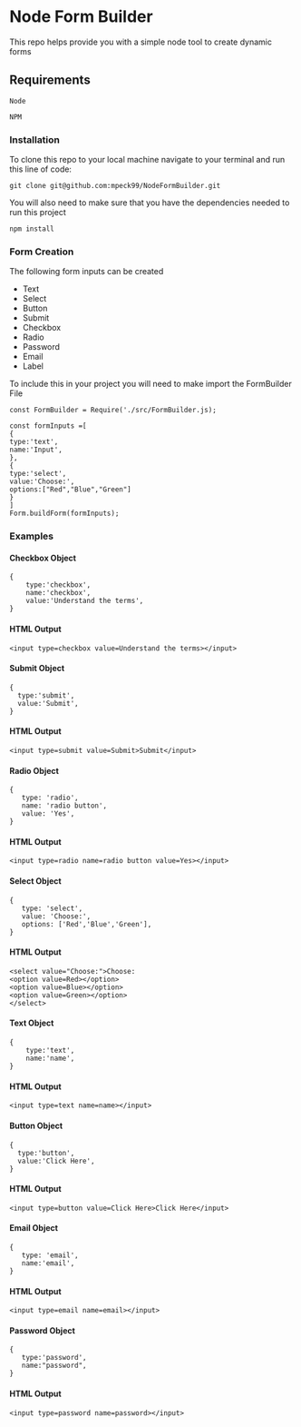 # Node Form Builder
This repo helps provide you with a simple node tool to create dynamic forms
 ## Requirements
 ```
 Node
 ```
 ```
 NPM
 ```
 
### Installation
To clone this repo to your local machine navigate to your terminal and run this line of code:
```
git clone git@github.com:mpeck99/NodeFormBuilder.git
```
You will also need to make sure that you have the dependencies needed to run this project
```
npm install
```

### Form Creation
The following form inputs can be created 
* Text
* Select
* Button 
* Submit
* Checkbox
* Radio
* Password
* Email
* Label

To include this in your project you will need to make import the FormBuilder File
```
const FormBuilder = Require('./src/FormBuilder.js);

const formInputs =[
{
type:'text',
name:'Input',
},
{
type:'select',
value:'Choose:',
options:["Red","Blue","Green"]
}
]
Form.buildForm(formInputs);
```

### Examples
#### Checkbox Object
```
{
    type:'checkbox',
    name:'checkbox',
    value:'Understand the terms',
}
```
#### HTML Output
```
<input type=checkbox value=Understand the terms></input>
```
#### Submit Object
```
{
  type:'submit',
  value:'Submit',
}
```
#### HTML Output
```
<input type=submit value=Submit>Submit</input>
```
#### Radio Object
```
{
   type: 'radio',
   name: 'radio button',
   value: 'Yes',
}
```
#### HTML Output
```
<input type=radio name=radio button value=Yes></input>
```
#### Select Object
```
{
   type: 'select',
   value: 'Choose:',
   options: ['Red','Blue','Green'],
}
```
#### HTML Output
```
<select value="Choose:">Choose:
<option value=Red></option>
<option value=Blue></option>
<option value=Green></option>
</select>
```
#### Text Object
```
{
    type:'text',
    name:'name',
}
```
#### HTML Output
```
<input type=text name=name></input>
```
#### Button Object
```
{
  type:'button',
  value:'Click Here',
}
```
#### HTML Output
```
<input type=button value=Click Here>Click Here</input>
```
#### Email Object
```
{
   type: 'email',
   name:'email',
}
```
#### HTML Output
```
<input type=email name=email></input>
```
#### Password Object
```
{
   type:'password',
   name:"password",
}
```
#### HTML Output
```
<input type=password name=password></input>
```
